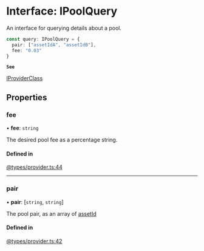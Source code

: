 # Interface: IPoolQuery

An interface for querying details about a pool.

```ts
const query: IPoolQuery = {
  pair: ["assetIdA", "assetIdB"],
  fee: "0.03"
}
```

**`See`**

[IProviderClass](IProviderClass.md)

## Properties

### fee

• **fee**: `string`

The desired pool fee as a percentage string.

#### Defined in

[@types/provider.ts:44](https://github.com/SundaeSwap-finance/sundae-sdk/blob/main/packages/core/src/@types/provider.ts#L44)

___

### pair

• **pair**: [`string`, `string`]

The pool pair, as an array of [assetId](IPoolDataAsset.md#assetid)

#### Defined in

[@types/provider.ts:42](https://github.com/SundaeSwap-finance/sundae-sdk/blob/main/packages/core/src/@types/provider.ts#L42)
